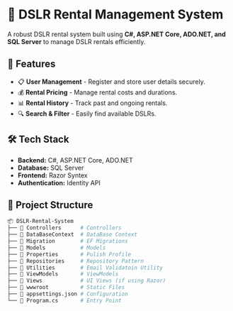 # 📸 DSLR Rental Management System

A robust DSLR rental system built using **C#, ASP.NET Core, ADO.NET, and SQL Server** to manage DSLR rentals efficiently.

## 🚀 Features

- 📋 **User Management** - Register and store user details securely.
- 💰 **Rental Pricing** - Manage rental costs and durations.
- 📊 **Rental History** - Track past and ongoing rentals.
- 🔍 **Search & Filter** - Easily find available DSLRs.

## 🛠️ Tech Stack

- **Backend:** C#, ASP.NET Core, ADO.NET
- **Database:** SQL Server
- **Frontend:** Razor Syntex
- **Authentication:** Identity API

## 📂 Project Structure

```bash
📦 DSLR-Rental-System
├── 📁 Controllers      # Controllers
├── 📁 DataBaseContext  # DataBase Context
├── 📁 Migration        # EF Migrations
├── 📁 Models           # Models
├── 📁 Properties       # Pulish Profile
├── 📁 Repositories     # Repository Pattern
├── 📁 Utilities        # Email Validatoin Utility
├── 📁 ViewModels       # ViewModels
├── 📁 Views            # UI Views (if using Razor)
├── 📁 wwwroot          # Static Files
├── 📄 appsettings.json # Configuration
└── 📄 Program.cs       # Entry Point
